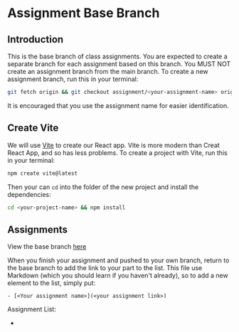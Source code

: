 # Assignment Base Branch

## Introduction

This is the base branch of class assignments. You are expected to create a
separate branch for each assignment based on this branch. You MUST NOT create an
assignment branch from the main branch. To create a new assignment branch, run
this in your terminal:

```sh
git fetch origin && git checkout assignment/<your-assignment-name> origin/assignment/base
```

It is encouraged that you use the assignment name for easier identification.

## Create Vite

We will use [Vite](https://vite.dev/guide/) to create our React app.
Vite is more modern than Creat React App, and so has less problems.
To create a project with Vite, run this in your terminal:

```sh
npm create vite@latest
```

Then your can `cd` into the folder of the new project and install
the dependencies:

```sh
cd <your-project-name> && npm install
```

## Assignments

View the base branch [here](https://github.com/nananguyen15/FA25_FER202_GROUP_5/tree/assignment)

When you finish your assignment and pushed to your own branch, return to the
base branch to add the link to your part to the list. This file use Markdown
(which you should learn if you haven't already), so to add a new element to
the list, simply put:

```
- [<Your assignment name>](<your assignment link>)
```

Assignment List:

-
